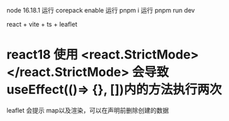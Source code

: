 node 16.18.1
运行 corepack enable
运行 pnpm i
运行 pnpm run dev

react + vite + ts + leaflet

# react18 使用 <react.StrictMode></react.StrictMode> 会导致 useEffect(()=> {}, [])内的方法执行两次

leaflet 会提示 map以及渲染，可以在声明前删除创建的数据